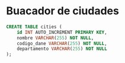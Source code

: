 # Buacador de ciudades

```sql
CREATE TABLE cities (
    id INT AUTO_INCREMENT PRIMARY KEY,
    nombre VARCHAR(255) NOT NULL,
    codigo_dane VARCHAR(255) NOT NULL,
    departamento VARCHAR(255) NOT NULL
);
```